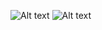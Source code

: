 ![Alt text](github.com/ruby75122/python/blob/master/111.JPG)
![Alt text](github.com/ruby75122/python/blob/master/111.JPG "Optional title")
